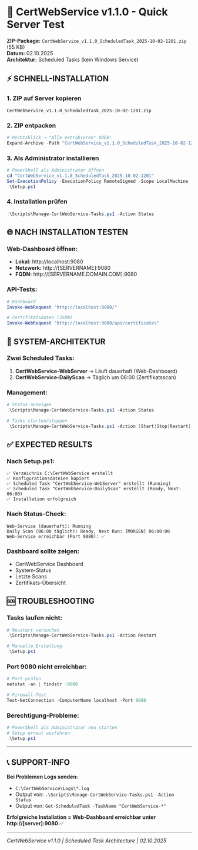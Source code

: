 # 🚀 CertWebService v1.1.0 - Quick Server Test

**ZIP-Package:** `CertWebService_v1.1.0_ScheduledTask_2025-10-02-1201.zip` (55 KB)  
**Datum:** 02.10.2025  
**Architektur:** Scheduled Tasks (kein Windows Service)

## ⚡ SCHNELL-INSTALLATION

### 1. **ZIP auf Server kopieren**
```
CertWebService_v1.1.0_ScheduledTask_2025-10-02-1201.zip
```

### 2. **ZIP entpacken** 
```powershell
# Rechtsklick → "Alle extrahieren" ODER:
Expand-Archive -Path "CertWebService_v1.1.0_ScheduledTask_2025-10-02-1201.zip" -DestinationPath "."
```

### 3. **Als Administrator installieren**
```powershell
# PowerShell als Administrator öffnen
cd "CertWebService_v1.1.0_ScheduledTask_2025-10-02-1201"
Set-ExecutionPolicy -ExecutionPolicy RemoteSigned -Scope LocalMachine
.\Setup.ps1
```

### 4. **Installation prüfen**
```powershell
.\Scripts\Manage-CertWebService-Tasks.ps1 -Action Status
```

## 🌐 NACH INSTALLATION TESTEN

### **Web-Dashboard öffnen:**
- **Lokal:** http://localhost:9080
- **Netzwerk:** http://[SERVERNAME]:9080  
- **FQDN:** http://[SERVERNAME.DOMAIN.COM]:9080

### **API-Tests:**
```powershell
# Dashboard
Invoke-WebRequest "http://localhost:9080/"

# Zertifikatsdaten (JSON)
Invoke-WebRequest "http://localhost:9080/api/certificates"
```

## 🔧 SYSTEM-ARCHITEKTUR

### **Zwei Scheduled Tasks:**
1. **CertWebService-WebServer** → Läuft dauerhaft (Web-Dashboard)
2. **CertWebService-DailyScan** → Täglich um 06:00 (Zertifikatsscan)

### **Management:**
```powershell
# Status anzeigen
.\Scripts\Manage-CertWebService-Tasks.ps1 -Action Status

# Tasks starten/stoppen
.\Scripts\Manage-CertWebService-Tasks.ps1 -Action [Start|Stop|Restart]
```

## ✅ EXPECTED RESULTS

### **Nach Setup.ps1:**
```
✅ Verzeichnis C:\CertWebService erstellt
✅ Konfigurationsdateien kopiert  
✅ Scheduled Task "CertWebService-WebServer" erstellt (Running)
✅ Scheduled Task "CertWebService-DailyScan" erstellt (Ready, Next: 06:00)
✅ Installation erfolgreich
```

### **Nach Status-Check:**
```
Web-Service (dauerhaft): Running
Daily Scan (06:00 täglich): Ready, Next Run: [MORGEN] 06:00:00
Web-Service erreichbar (Port 9080): ✅
```

### **Dashboard sollte zeigen:**
- CertWebService Dashboard
- System-Status
- Letzte Scans
- Zertifikats-Übersicht

## 🆘 TROUBLESHOOTING

### **Tasks laufen nicht:**
```powershell
# Neustart versuchen
.\Scripts\Manage-CertWebService-Tasks.ps1 -Action Restart

# Manuelle Erstellung
.\Setup.ps1
```

### **Port 9080 nicht erreichbar:**
```powershell
# Port prüfen
netstat -an | findstr :9080

# Firewall-Test
Test-NetConnection -ComputerName localhost -Port 9080
```

### **Berechtigung-Probleme:**
```powershell
# PowerShell als Administrator neu starten
# Setup erneut ausführen
.\Setup.ps1
```

---

## 📞 SUPPORT-INFO

**Bei Problemen Logs senden:**
- `C:\CertWebService\Logs\*.log`
- Output von: `.\Scripts\Manage-CertWebService-Tasks.ps1 -Action Status`
- Output von: `Get-ScheduledTask -TaskName "CertWebService-*"`

**Erfolgreiche Installation = Web-Dashboard erreichbar unter http://[server]:9080** ✅

---
*CertWebService v1.1.0 | Scheduled Task Architecture | 02.10.2025*